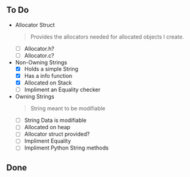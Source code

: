 ## To Do

- Allocator Struct
    > Provides the allocators needed for allocated objects I create.
    * [ ] Allocator.h?
    * [ ] Allocator.c?
- Non-Owning Strings
    * [x] Holds a simple String
    * [x] Has a info function
    * [x] Allocated on Stack
    * [ ] Impliment an Equality checker
- Owning Strings
    > String meant to be modifiable
    * [ ] String Data is modifiable
    * [ ] Allocated on heap
    * [ ] Allocator struct provided?
    * [ ] Impliment Equality
    * [ ] Impliment Python String methods

## Done

